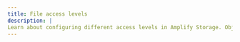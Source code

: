 ```yaml
---
title: File access levels
description: |
Learn about configuring different access levels in Amplify Storage. Objects can be public, protected, or private.
---
```


<inline-fragment platform="js" src="~/lib/storage/fragments/js/configureaccess.md"></inline-fragment>
<inline-fragment platform="ios" src="~/lib/storage/fragments/ios/configureaccess.md"></inline-fragment>
<inline-fragment platform="android" src="~/lib/storage/fragments/android/configureaccess.md"></inline-fragment>
